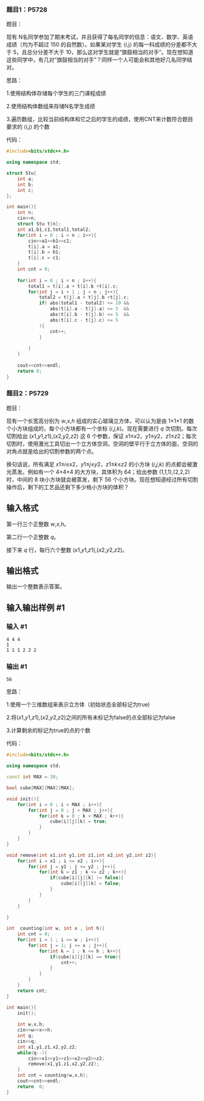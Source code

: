 ### 题目1：P5728

题目：

现有 N名同学参加了期末考试，并且获得了每名同学的信息：语文、数学、英语成绩（均为不超过 150 的自然数）。如果某对学生 ⟨i,j⟩ 的每一科成绩的分差都不大于 5，且总分分差不大于 10，那么这对学生就是“旗鼓相当的对手”。现在想知道这些同学中，有几对“旗鼓相当的对手”？同样一个人可能会和其他好几名同学结对。



思路：

1.使用结构体存储每个学生的三门课程成绩

2.使用结构体数组来存储N名学生成绩

3.遍历数组，比较当前结构体和它之后的学生的成绩，使用CNT来计数符合题目要求的 ⟨i,j⟩ 的个数



代码：

```c++
#include<bits/stdc++.h>

using namespace std;

struct Stu{
	int a;
	int b;
	int c;
}; 

int main(){
	int n;
	cin>>n;
	struct Stu t[n];
	int a1,b1,c1,total1,total2;
	for(int i = 0 ; i < n ; i++){
		cin>>a1>>b1>>c1;
		t[i].a = a1;
		t[i].b = b1;
		t[i].c = c1;
	}
	int cnt = 0;
	
	for(int i = 0 ; i < n ; i++){
		total1 = t[i].a + t[i].b +t[i].c;
		for(int j = i + 1 ; j < n ; j++){
			total2 = t[j].a + t[j].b +t[j].c;
			if( abs(total1 - total2) <= 10 &&
				abs(t[i].a - t[j].a) <= 5  &&
				abs(t[i].b - t[j].b) <= 5  &&
				abs(t[i].c - t[j].c) <= 5  
			){
				cnt++;
			}
			
		}
	}
	
	cout<<cnt<<endl;
	return 0;
}
```





###  题目2：P5729

题目：

现有一个长宽高分别为 *w*,*x*,*h* 组成的实心玻璃立方体，可以认为是由 1×1×1 的数个小方块组成的，每个小方块都有一个坐标 (*i*,*j*,*k*)。现在需要进行 *q* 次切割。每次切割给出 (*x*1,*y*1,*z*1),(*x*2,*y*2,*z*2) 这 6 个参数，保证 *x*1≤*x*2，*y*1≤*y*2，*z*1≤*z*2；每次切割时，使用激光工具切出一个立方体空洞，空洞的壁平行于立方体的面，空洞的对角点就是给出的切割参数的两个点。

换句话说，所有满足 *x*1≤*i*≤*x*2，*y*1≤*j*≤*y*2，*z*1≤*k*≤*z*2 的小方块 (*i*,*j*,*k*) 的点都会被激光蒸发。例如有一个 4×4×4 的大方块，其体积为 64；给出参数 (1,1,1),(2,2,2) 时，中间的 8 块小方块就会被蒸发，剩下 56 个小方块。现在想知道经过所有切割操作后，剩下的工艺品还剩下多少格小方块的体积？

## 输入格式

第一行三个正整数 *w*,*x*,*h*。

第二行一个正整数 *q*。

接下来 *q* 行，每行六个整数 (*x*1,*y*1,*z*1),(*x*2,*y*2,*z*2)。

## 输出格式

输出一个整数表示答案。

## 输入输出样例 #1

### 输入 #1

```
4 4 4
1
1 1 1 2 2 2
```

### 输出 #1

```
56
```



思路：

1.使用一个三维数组来表示立方体（初始状态全部标记为true)

2.将(*x*1,*y*1,*z*1),(*x*2,*y*2,*z*2)之间的所有未标记为false的点全部标记为false

3.计算剩余的标记为true的点的个数



代码：

```c++
#include<bits/stdc++.h>

using namespace std;

const int MAX = 30;

bool cube[MAX][MAX][MAX];

void init(){
	for(int i = 0 ; i < MAX ; i++){
		for(int j = 0 ; j < MAX ; j++){
			for(int k = 0 ; k < MAX ; k++){
				cube[i][j][k] = true;
			}
		}
	}
}

void remove(int x1,int y1,int z1,int x2,int y2,int z2){
	for(int i = x1 ; i <= x2 ; i++){
		for(int j = y1 ; j <= y2 ; j++){
			for(int k = z1 ; k <= z2 ; k++){
				if(cube[i][j][k] != false){
					cube[i][j][k] = false;
				}
			}
		}
	}
	
}

int  counting(int w, int x , int h){
	int cnt = 0;
	for(int i = 1 ; i <= w ; i++){
		for(int j = 1; j <= x ; j++){
			for(int k = 1 ; k <= h ; k++){
				if(cube[i][j][k] == true){
					cnt++;
				}
			}
		}
	}
	return cnt;
}

int main(){
	init();
	
	int w,x,h;
	cin>>w>>x>>h;
	int q;
	cin>>q;
	int x1,y1,z1,x2,y2,z2;
	while(q--){
		cin>>x1>>y1>>z1>>x2>>y2>>z2;
		remove(x1,y1,z1,x2,y2,z2);
	}
	int cnt = counting(w,x,h);
	cout<<cnt<<endl;
	return  0;
}
```



